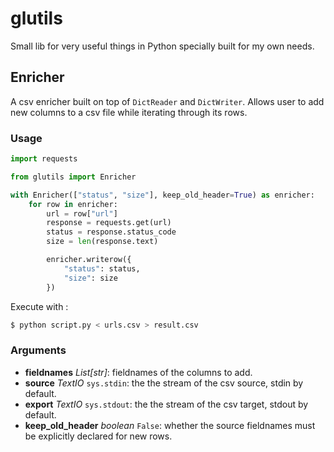 # glutils

Small lib for very useful things in Python specially built for my own needs.

## Enricher

A csv enricher built on top of `DictReader` and `DictWriter`. Allows user to add new columns to a csv file while iterating through its rows.

### Usage

```python
import requests

from glutils import Enricher

with Enricher(["status", "size"], keep_old_header=True) as enricher:
    for row in enricher:
        url = row["url"]
        response = requests.get(url)
        status = response.status_code
        size = len(response.text)

        enricher.writerow({
            "status": status,
            "size": size
        })
```

Execute with :

```bash
$ python script.py < urls.csv > result.csv
```

### Arguments

- **fieldnames** *List[str]*: fieldnames of the columns to add.
- **source** *TextIO* `sys.stdin`: the the stream of the csv source, stdin by default.
- **export** *TextIO* `sys.stdout`: the the stream of the csv target, stdout by default.
- **keep_old_header** *boolean* `False`: whether the source fieldnames must be explicitly declared for new rows.



